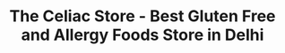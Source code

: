 ---
title: "The Celiac Store - Best Gluten Free and Allergy Foods Store in Delhi"
url: /delhi/the-celiac-store-best-gluten-free-and-allergy-foods-store-in-delhi/
shop: supermarket
---